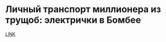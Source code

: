 # Личный транспорт миллионера из трущоб: электрички в Бомбее



[LINK](https://varlamov.ru/1306477.html)